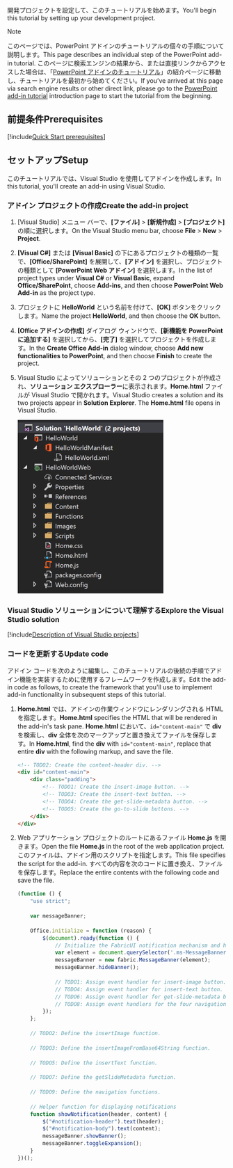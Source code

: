 <span data-ttu-id="f9db6-101">開発プロジェクトを設定して、このチュートリアルを始めます。</span><span class="sxs-lookup"><span data-stu-id="f9db6-101">You'll begin this tutorial by setting up your development project.</span></span> 

> [!NOTE]
> <span data-ttu-id="f9db6-102">このページでは、PowerPoint アドインのチュートリアルの個々の手順について説明します。</span><span class="sxs-lookup"><span data-stu-id="f9db6-102">This page describes an individual step of the PowerPoint add-in tutorial.</span></span> <span data-ttu-id="f9db6-103">このページに検索エンジンの結果から、または直接リンクからアクセスした場合は、「[PowerPoint アドインのチュートリアル](../tutorials/powerpoint-tutorial.yml)」の紹介ページに移動し、チュートリアルを最初から始めてください。</span><span class="sxs-lookup"><span data-stu-id="f9db6-103">If you’ve arrived at this page via search engine results or other direct link, please go to the [PowerPoint add-in tutorial](../tutorials/powerpoint-tutorial.yml) introduction page to start the tutorial from the beginning.</span></span>

## <a name="prerequisites"></a><span data-ttu-id="f9db6-104">前提条件</span><span class="sxs-lookup"><span data-stu-id="f9db6-104">Prerequisites</span></span>

[!include[Quick Start prerequisites](../includes/quickstart-vs-prerequisites.md)]

## <a name="setup"></a><span data-ttu-id="f9db6-105">セットアップ</span><span class="sxs-lookup"><span data-stu-id="f9db6-105">Setup</span></span>

<span data-ttu-id="f9db6-106">このチュートリアルでは、Visual Studio を使用してアドインを作成します。</span><span class="sxs-lookup"><span data-stu-id="f9db6-106">In this tutorial, you'll create an add-in using Visual Studio.</span></span>

### <a name="create-the-add-in-project"></a><span data-ttu-id="f9db6-107">アドイン プロジェクトの作成</span><span class="sxs-lookup"><span data-stu-id="f9db6-107">Create the add-in project</span></span>

1. <span data-ttu-id="f9db6-108">[Visual Studio] メニュー バーで、**[ファイル]** > **[新規作成]** > **[プロジェクト]** の順に選択します。</span><span class="sxs-lookup"><span data-stu-id="f9db6-108">On the Visual Studio menu bar, choose  **File** > **New** > **Project**.</span></span>
    
2. <span data-ttu-id="f9db6-109">**[Visual C#]** または **[Visual Basic]** の下にあるプロジェクトの種類の一覧で、**[Office/SharePoint]** を展開して、**[アドイン]** を選択し、プロジェクトの種類として **[PowerPoint Web アドイン]** を選択します。</span><span class="sxs-lookup"><span data-stu-id="f9db6-109">In the list of project types under **Visual C#** or **Visual Basic**, expand  **Office/SharePoint**, choose **Add-ins**, and then choose **PowerPoint Web Add-in** as the project type.</span></span> 

3. <span data-ttu-id="f9db6-110">プロジェクトに **HelloWorld** という名前を付けて、**[OK]** ボタンをクリックします。</span><span class="sxs-lookup"><span data-stu-id="f9db6-110">Name the project **HelloWorld**, and then choose the **OK** button.</span></span>

4. <span data-ttu-id="f9db6-111">**[Office アドインの作成]** ダイアログ ウィンドウで、**[新機能を PowerPoint に追加する]** を選択してから、**[完了]** を選択してプロジェクトを作成します。</span><span class="sxs-lookup"><span data-stu-id="f9db6-111">In the **Create Office Add-in** dialog window, choose **Add new functionalities to PowerPoint**, and then choose **Finish** to create the project.</span></span>

5. <span data-ttu-id="f9db6-p102">Visual Studio によってソリューションとその 2 つのプロジェクトが作成され、**ソリューション エクスプローラー**に表示されます。**Home.html** ファイルが Visual Studio で開かれます。</span><span class="sxs-lookup"><span data-stu-id="f9db6-p102">Visual Studio creates a solution and its two projects appear in **Solution Explorer**. The **Home.html** file opens in Visual Studio.</span></span>

     ![PowerPoint チュートリアル - HelloWorld ソリューションで 2 つのプロジェクトを表示する Visual Studio ソリューション エクスプローラー ウィンドウ](../images/powerpoint-tutorial-solution-explorer.png)

### <a name="explore-the-visual-studio-solution"></a><span data-ttu-id="f9db6-115">Visual Studio ソリューションについて理解する</span><span class="sxs-lookup"><span data-stu-id="f9db6-115">Explore the Visual Studio solution</span></span>

[!include[Description of Visual Studio projects](../includes/quickstart-vs-solution.md)]

### <a name="update-code"></a><span data-ttu-id="f9db6-116">コードを更新する</span><span class="sxs-lookup"><span data-stu-id="f9db6-116">Update code</span></span> 

<span data-ttu-id="f9db6-117">アドイン コードを次のように編集し、このチュートリアルの後続の手順でアドイン機能を実装するために使用するフレームワークを作成します。</span><span class="sxs-lookup"><span data-stu-id="f9db6-117">Edit the add-in code as follows, to create the framework that you'll use to implement add-in functionality in subsequent steps of this tutorial.</span></span>

1. <span data-ttu-id="f9db6-118">**Home.html** では、アドインの作業ウィンドウにレンダリングされる HTML を指定します。</span><span class="sxs-lookup"><span data-stu-id="f9db6-118">**Home.html** specifies the HTML that will be rendered in the add-in's task pane.</span></span> <span data-ttu-id="f9db6-119">**Home.html** において、`id="content-main"` で **div** を検索し、**div** 全体を次のマークアップと置き換えてファイルを保存します。</span><span class="sxs-lookup"><span data-stu-id="f9db6-119">In **Home.html**, find the **div** with `id="content-main"`, replace that entire **div** with the following markup, and save the file.</span></span>

    ```html
    <!-- TODO2: Create the content-header div. -->
    <div id="content-main">
        <div class="padding">
            <!-- TODO1: Create the insert-image button. -->
            <!-- TODO3: Create the insert-text button. -->
            <!-- TODO4: Create the get-slide-metadata button. -->
            <!-- TODO5: Create the go-to-slide buttons. -->
        </div>
    </div>
    ```

2. <span data-ttu-id="f9db6-120">Web アプリケーション プロジェクトのルートにあるファイル **Home.js** を開きます。</span><span class="sxs-lookup"><span data-stu-id="f9db6-120">Open the file **Home.js** in the root of the web application project.</span></span> <span data-ttu-id="f9db6-121">このファイルは、アドイン用のスクリプトを指定します。</span><span class="sxs-lookup"><span data-stu-id="f9db6-121">This file specifies the script for the add-in.</span></span> <span data-ttu-id="f9db6-122">すべての内容を次のコードに置き換え、ファイルを保存します。</span><span class="sxs-lookup"><span data-stu-id="f9db6-122">Replace the entire contents with the following code and save the file.</span></span>

    ```javascript
    (function () {
        "use strict";

        var messageBanner;

        Office.initialize = function (reason) {
            $(document).ready(function () {
                // Initialize the FabricUI notification mechanism and hide it
                var element = document.querySelector('.ms-MessageBanner');
                messageBanner = new fabric.MessageBanner(element);
                messageBanner.hideBanner();

                // TODO1: Assign event handler for insert-image button.
                // TODO4: Assign event handler for insert-text button.
                // TODO6: Assign event handler for get-slide-metadata button.
                // TODO8: Assign event handlers for the four navigation buttons.
            });
        };

        // TODO2: Define the insertImage function. 

        // TODO3: Define the insertImageFromBase64String function.

        // TODO5: Define the insertText function.

        // TODO7: Define the getSlideMetadata function.

        // TODO9: Define the navigation functions.

        // Helper function for displaying notifications
        function showNotification(header, content) {
            $("#notification-header").text(header);
            $("#notification-body").text(content);
            messageBanner.showBanner();
            messageBanner.toggleExpansion();
        }
    })();
    ```
